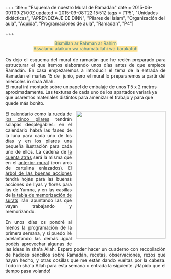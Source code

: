 +++
title = "Esquema de nuestro Mural de Ramadán"
date = 2015-06-09T09:21:00Z
updated = 2015-09-08T22:15:51Z
tags = ["P5", "Unidades didácticas", "APRENDIZAJE DE DINN", "Pilares del Islam", "Organización del aula", "Aquida", "Programaciones de aula", "Ramadan", "P4"]

+++

<div dir="ltr" style="text-align: left;" trbidi="on"><div style="text-align: center;"><span style="background-color: #ffe599; color: #45818e;">Bismillah ar Rahman ar Rahim</span></div><div style="text-align: center;"><span style="background-color: #ffe599; color: #45818e;">Assalamu alaikum wa rahamatullahi wa barakatuh</span></div><br /><div style="text-align: justify;">Os dejo el esquema del mural de ramadán que he recién preparado para estructurar el que iremos elaborando unos días antes de que empiece Ramadán. En casa empezaremos a introducir el tema de la entrada de Ramadán el martes 15 de &nbsp;junio, pero el mural lo prepararemos a partir del miércoles in shaa Allah.</div><div class="separator" style="clear: both; text-align: center;"></div><div class="" style="clear: both; text-align: left;"><span style="text-align: justify;">El mural irá montado sobre un papel de embalaje de unos 1'5 x 2 metros aproximadamente. Las texturas de cada uno de los apartados variará ya que usaremos materiales distintos para amenizar el trabajo y para que quede más bonito. &nbsp;</span></div><div class="" style="clear: both; text-align: left;"><span style="text-align: justify;"><br /></span></div><div class="" style="clear: both; text-align: justify;"><a href="http://3.bp.blogspot.com/-zsMB76205HM/VXaTtkcNTtI/AAAAAAAAHss/F3HX59vm0bg/s1600/EsquemamuralRamadan.png" imageanchor="1" style="clear: right; float: right; margin-bottom: 1em; margin-left: 1em;"><img border="0" height="400" src="http://3.bp.blogspot.com/-zsMB76205HM/VXaTtkcNTtI/AAAAAAAAHss/F3HX59vm0bg/s400/EsquemamuralRamadan.png" width="281" /></a>El <u>calendario</u> como l<u>a rueda de los cinco pilares</u> tendrán solapas desplegables: en el calendario habrá las fases de la luna para cada uno de los días y en los pilares una pequeña ilustración para cada uno de ellos. La cadena de <u>la cuenta atrás</u> será la misma que en el <a href="http://almadrassadenoura.blogspot.com.es/2012/07/asi-si-ve-nuestro-mural-de-ramadan.html" target="_blank">anterior mural</a> (con aros de cartulina enlazados). El <u>árbol de las buenas acciones</u> tendrá hojas para las buenas acciones de Ilyas y flores para las de Yumna, y en las casillas de <u>la tabla de memorización de surats</u>&nbsp;irán apuntando las que vayan trabajando y memorizando.</div><br /><div style="text-align: justify;">En unos días os pondré al menos la programación de la primera semana, y si puedo iré adelantando las demás...igual podéis aprovechar algunas de las ideas in sha'a Allah. Espero poder hacer un cuaderno con recopilación de hadices sencillos sobre Ramadán, recetas, observaciones, rezos que hayan hecho, y otras cosillas que me están dando vueltas por la cabeza. Todo in sha'a Allah para esta semana o entrada la siguiente. ¡Rápido que el tiempo pasa volando!</div></div>
